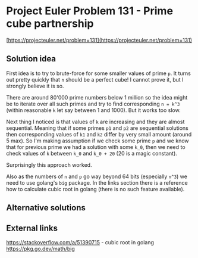 # Project Euler Problem 131 - Prime cube partnership

[https://projecteuler.net/problem=131](https://projecteuler.net/problem=131)

## Solution idea

First idea is to try to brute-force for some smaller values of prime `p`.
It turns out pretty quickly that `n` should be a perfect cube! I cannot prove it, but I strongly believe it is so.

There are around 80'000 prime numbers below 1 million so the idea might be to iterate over all such primes and try to find corresponding `n = k^3` (within reasonable `k` let say between 1 and 1000). But it works too slow.

Next thing I noticed is that values of `k` are increasing and they are almost sequential. Meaning that if some primes `p1` and `p2` are sequential solutions then corresponding values of `k1` and `k2` differ by very small amount (around 5 max).
So I'm making assumption if we check some prime `p` and we know that for previous prime we had a solution with some `k_0`, then we need to check values of `k` between `k_0` and `k_0 + 20` (20 is a magic constant).

Surprisingly this approach worked.

Also as the numbers of `n` and `p` go way beyond 64 bits (especially `n^3`) we need to use golang's `big` package.
In the links section there is a reference how to calculate cubic root in golang (there is no such feature available).

## Alternative solutions

## External links

https://stackoverflow.com/a/51390715 - cubic root in golang
https://pkg.go.dev/math/big